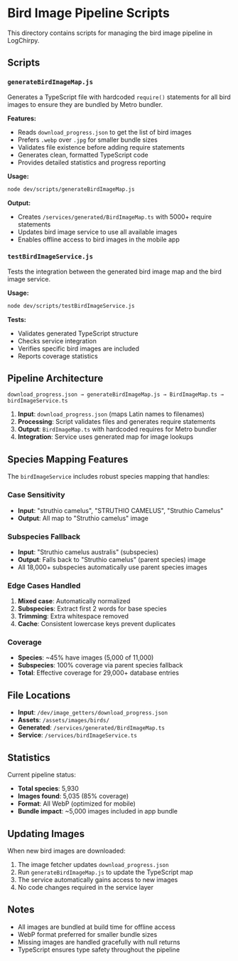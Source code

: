# Bird Image Pipeline Scripts

This directory contains scripts for managing the bird image pipeline in LogChirpy.

## Scripts

### `generateBirdImageMap.js`

Generates a TypeScript file with hardcoded `require()` statements for all bird images to ensure they are bundled by Metro bundler.

**Features:**
- Reads `download_progress.json` to get the list of bird images
- Prefers `.webp` over `.jpg` for smaller bundle sizes
- Validates file existence before adding require statements
- Generates clean, formatted TypeScript code
- Provides detailed statistics and progress reporting

**Usage:**
```bash
node dev/scripts/generateBirdImageMap.js
```

**Output:**
- Creates `/services/generated/BirdImageMap.ts` with 5000+ require statements
- Updates bird image service to use all available images
- Enables offline access to bird images in the mobile app

### `testBirdImageService.js`

Tests the integration between the generated bird image map and the bird image service.

**Usage:**
```bash
node dev/scripts/testBirdImageService.js
```

**Tests:**
- Validates generated TypeScript structure
- Checks service integration
- Verifies specific bird images are included
- Reports coverage statistics

## Pipeline Architecture

```
download_progress.json → generateBirdImageMap.js → BirdImageMap.ts → birdImageService.ts
```

1. **Input**: `download_progress.json` (maps Latin names to filenames)
2. **Processing**: Script validates files and generates require statements
3. **Output**: `BirdImageMap.ts` with hardcoded requires for Metro bundler
4. **Integration**: Service uses generated map for image lookups

## Species Mapping Features

The `birdImageService` includes robust species mapping that handles:

### Case Sensitivity
- **Input**: "struthio camelus", "STRUTHIO CAMELUS", "Struthio Camelus"
- **Output**: All map to "Struthio camelus" image

### Subspecies Fallback
- **Input**: "Struthio camelus australis" (subspecies)
- **Output**: Falls back to "Struthio camelus" (parent species) image
- All 18,000+ subspecies automatically use parent species images

### Edge Cases Handled
1. **Mixed case**: Automatically normalized
2. **Subspecies**: Extract first 2 words for base species
3. **Trimming**: Extra whitespace removed
4. **Cache**: Consistent lowercase keys prevent duplicates

### Coverage
- **Species**: ~45% have images (5,000 of 11,000)
- **Subspecies**: 100% coverage via parent species fallback
- **Total**: Effective coverage for 29,000+ database entries

## File Locations

- **Input**: `/dev/image_getters/download_progress.json`
- **Assets**: `/assets/images/birds/`
- **Generated**: `/services/generated/BirdImageMap.ts`
- **Service**: `/services/birdImageService.ts`

## Statistics

Current pipeline status:
- **Total species**: 5,930
- **Images found**: 5,035 (85% coverage)
- **Format**: All WebP (optimized for mobile)
- **Bundle impact**: ~5,000 images included in app bundle

## Updating Images

When new bird images are downloaded:

1. The image fetcher updates `download_progress.json`
2. Run `generateBirdImageMap.js` to update the TypeScript map
3. The service automatically gains access to new images
4. No code changes required in the service layer

## Notes

- All images are bundled at build time for offline access
- WebP format preferred for smaller bundle sizes
- Missing images are handled gracefully with null returns
- TypeScript ensures type safety throughout the pipeline